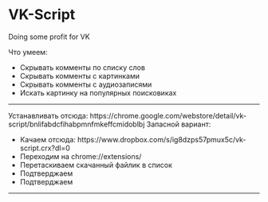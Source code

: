 # VK-Script
Doing some profit for VK

Что умеем:
<ul>
  <li>Скрывать комменты по списку слов</li>
  <li>Скрывать комменты с картинками</li>
  <li>Скрывать комменты с аудиозаписями</li>
  <li>Искать картинку на популярных поисковиках</li>
</ul>
<hr>
Устанавливать отсюда: https://chrome.google.com/webstore/detail/vk-script/bnlifabdcfihabpmnfmkeffcmidoblbj
Запасной вариант:
<ul>
  <li>Качаем отсюда: https://www.dropbox.com/s/ig8dzps57pmux5c/vk-script.crx?dl=0</li>
  <li>Переходим на chrome://extensions/</li>
  <li>Перетаскиваем скачанный файлик в список</li>
  <li>Подтверджаем</li>
  <li>Подтверджаем</li>
</ul>

<hr>

